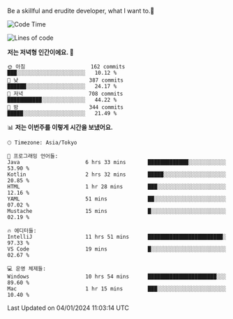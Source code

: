 Be a skillful and erudite developer, what I want to.👶

<!--START_SECTION:waka-->
![Code Time](http://img.shields.io/badge/Code%20Time-399%20hrs%2041%20mins-blue)

![Lines of code](https://img.shields.io/badge/%EC%A0%80%EB%8A%94%20%EC%97%AC%ED%83%9C%EA%B9%8C%EC%A7%80%20-755.0%20thousand%20%EC%A4%84%EC%9D%98%20%EC%BD%94%EB%93%9C%EB%A5%BC%20%EC%9E%91%EC%84%B1%ED%96%88%EC%96%B4%EC%9A%94.-blue)

**저는 저녁형 인간이에요. 🦉** 

```text
🌞 아침                     162 commits         ███░░░░░░░░░░░░░░░░░░░░░░   10.12 % 
🌆 낮　                     387 commits         ██████░░░░░░░░░░░░░░░░░░░   24.17 % 
🌃 저녁                     708 commits         ███████████░░░░░░░░░░░░░░   44.22 % 
🌙 밤　                     344 commits         █████░░░░░░░░░░░░░░░░░░░░   21.49 % 
```


📊 **저는 이번주를 이렇게 시간을 보냈어요.** 

```text
🕑︎ Timezone: Asia/Tokyo

💬 프로그래밍 언어들: 
Java                     6 hrs 33 mins       █████████████░░░░░░░░░░░░   53.90 % 
Kotlin                   2 hrs 32 mins       █████░░░░░░░░░░░░░░░░░░░░   20.85 % 
HTML                     1 hr 28 mins        ███░░░░░░░░░░░░░░░░░░░░░░   12.16 % 
YAML                     51 mins             ██░░░░░░░░░░░░░░░░░░░░░░░   07.02 % 
Mustache                 15 mins             █░░░░░░░░░░░░░░░░░░░░░░░░   02.19 % 

🔥 에디터들: 
IntelliJ                 11 hrs 51 mins      ████████████████████████░   97.33 % 
VS Code                  19 mins             █░░░░░░░░░░░░░░░░░░░░░░░░   02.67 % 

💻 운영 체제들: 
Windows                  10 hrs 54 mins      ██████████████████████░░░   89.60 % 
Mac                      1 hr 15 mins        ███░░░░░░░░░░░░░░░░░░░░░░   10.40 % 
```


 Last Updated on 04/01/2024 11:03:14 UTC
<!--END_SECTION:waka-->
